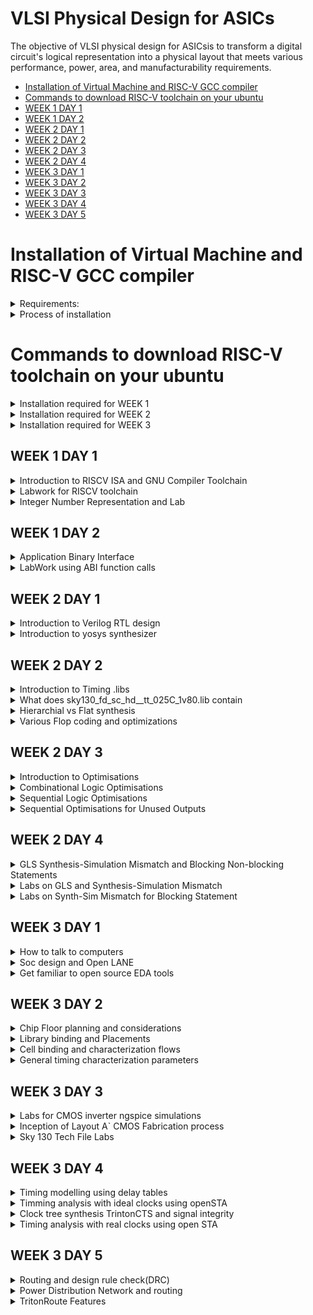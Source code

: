 
# VLSI Physical Design for ASICs
The objective of VLSI physical design for ASICsis to transform a digital circuit's logical representation into a physical layout that meets various performance, power, area, and manufacturability requirements.
- [Installation of Virtual Machine and RISC-V GCC compiler](#Installation-of-Virtual-Machine-and-RISC-V-GCC-compiler)
- [Commands to download RISC-V toolchain on your ubuntu](#Commands-to-download-RISC-V-toolchain-on-your-ubuntu)
- [WEEK 1 DAY 1](#WEEK-1-DAY-1)
- [WEEK 1 DAY 2](#WEEK-1-DAY-2)
- [WEEK 2 DAY 1](#WEEK-2-DAY-1)
- [WEEK 2 DAY 2](#WEEK-2-DAY-2)
- [WEEK 2 DAY 3](#WEEK-2-DAY-3)
- [WEEK 2 DAY 4](#WEEK-2-DAY-4)
- [WEEK 3 DAY 1](#WEEK-3-DAY-1)
- [WEEK 3 DAY 2](#WEEK-3-DAY-2)
- [WEEK 3 DAY 3](#WEEK-3-DAY-3)
- [WEEK 3 DAY 4](#WEEK-3-DAY-4)
- [WEEK 3 DAY 5](#WEEK-3-DAY-5)

# Installation of Virtual Machine and RISC-V GCC compiler
<details>

<summary>Requirements:</summary>

+ OS: Ubuntu 20
  
+ Memory: 200 GB
  
+ RAM: 6 GB
  
</details>

<details>
<summary>Process of installation</summary>
	
- [VirtualBox](https://www.virtualbox.org/wiki/Downloads) ← Click on the link to head to the downloads page. Download and install the windows hosts version
	
    - Open the VirtualBox application and click on “New”
    
    - Give a name to the VM and choose the folder where your VM files will reside.
    
    - For iso file you need to install the iso image from these sites.
    
        - For Ubuntu: http://ubuntu-releases.mirror.net.in/ubuntu/releases/jammy/ubuntu-22.04.3-desktop-amd64.iso (for Intel and AMD users)
	
        - Please refer to the ubuntu website for MacOS (M1, M2) users.
	
    - Download any one of the two iso file and include it in the iso option
    .
    - For type, choose “Linux” and for version either choose “Ubuntu 22.04 (64-bit)”.
    
    - Rest is set to default. Please DM either one of us if you’re facing issues at this point.
    
    - Click on “Next” and for base memory set it to “2048MB” if you have less than 8gb, if you have more, set it to “4096MB”.
    
    - For the Processors, leave it in “1” unless you have 4+ cores. If you have more than 4 cores, you can set it to “2”.
    
    - Click on “Next” and in the “Create a virtual hard disk now” and set it to 50GB or 100GB. Please make sure you have enough space for this, but this space that you allocate is dynamic so don’t worry, it will only take up upto 100GB when required.
    
    - Click on “Next” and “Finish”.
    
    - If you’re having issues connecting to the network inside the VM, click on the “Devices” option on the menu bar above on the VirtualBox application. In that menu, choose “Network” and enable “Connect Network Adapter”. If it still does not work after enabling, please restart the VM and see if that works.
    
    ---
    
    - For the riscv-gcc compiler, head over to this link https://www.embecosm.com/resources/tool-chain-downloads/ and install the tar.gz file based on your Linux version. **************Make sure you do this on the Virtual Machine!**************
    
        - For Ubuntu VMs
	
          -v22.04
</details>




# Commands to download RISC-V toolchain on your ubuntu

<details>
	
<summary>Installation required for WEEK 1</summary>

***Install Git and Vim with automatic "yes" response to prompts***

`sudo apt-get install git vim -y`

***Install various development tools and libraries***

`sudo apt-get install autoconf automake autotools-dev curl libmpc-dev libmpfr-dev libgmp-dev gawk build-essential bison flex texinfo gperf libtool patchutils bc zlib1g-dev git libexpat1-dev gtkwave -y`

***Navigate to the home directory***

`cd`

***Store the current directory path***

`pwd=$PWD`

***Create a directory for the RISC-V toolchain***

`mkdir riscv_toolchain`

***Enter the RISC-V toolchain directory***

`cd riscv_toolchain`

***Download and extract the RISC-V GCC toolchain***

`wget "https://static.dev.sifive.com/dev-tools/riscv64-unknown-elf-gcc-8.3.0-2019.08.0-x86_64-linux-ubuntu14.tar.gz"
tar -xvzf riscv64-unknown-elf-gcc-8.3.0-2019.08.0-x86_64-linux-ubuntu14.tar.gz `

***Add the RISC-V toolchain's bin directory to the PATH***

`export PATH=$pwd/riscv_toolchain/riscv64-unknown-elf-gcc-8.3.0-2019.08.0-x86_64-linux-ubuntu14/bin:$PATH`

***Install device-tree-compiler***

`sudo apt-get install device-tree-compiler -y`

***Clone the RISC-V ISA simulator repository***

`git clone https://github.com/riscv/riscv-isa-sim.git`

***Enter the RISC-V ISA simulator directory***

`cd riscv-isa-sim/`

***Create a build directory***

`mkdir build`

***Enter the build directory***

`cd build`

***Configure the RISC-V ISA simulator build***

`../configure --prefix=$pwd/riscv_toolchain/riscv64-unknown-elf-gcc-8.3.0-2019.08.0-x86_64-linux-ubuntu14`

***Build the RISC-V ISA simulator***

`make`

***Install the RISC-V ISA simulator***

`sudo make install`

***Navigate back to the RISC-V toolchain directory***

`cd $pwd/riscv_toolchain`

***Clone the RISC-V proxy kernel repository***

`git clone https://github.com/riscv/riscv-pk.git`

***Enter the RISC-V proxy kernel directory***

`cd riscv-pk/`

***Create a build directory***

`mkdir build`

***Enter the build directory***

`cd build`

***Configure the RISC-V proxy kernel build***

`../configure --prefix=$pwd/riscv_toolchain/riscv64-unknown-elf-gcc-8.3.0-2019.08.0-x86_64-linux-ubuntu14 --host=riscv64-unknown-elf
`
***Build the RISC-V proxy kernel***

`make`
***
Install the RISC-V proxy kernel***

`sudo make install`

***Add the RISC-V proxy kernel's bin directory to the PATH***

`export PATH=$pwd/riscv_toolchain/riscv64-unknown-elf-gcc-8.3.0-2019.08.0-x86_64-linux-ubuntu14/riscv64-unknown-elf/bin:$PATH`

***Navigate back to the RISC-V toolchain directory***

`cd $pwd/riscv_toolchain`

***Clone the Icarus Verilog repository***

`git clone https://github.com/steveicarus/iverilog.git`

***Enter the Icarus Verilog directory***

`cd iverilog/`

***Check out the v10-branch of Icarus Verilog***

`git checkout --track -b v10-branch origin/v10-branch`


***Update the repository***

`git pull`

***Make autoconf.sh executable***

`chmod 777 autoconf.sh`

***Run autoconf.sh***

`./autoconf.sh`

***Configure Icarus Verilog***

`./configure`

***Build Icarus Verilog***

`make`

***Install Icarus Verilog***

`sudo make install  `

**Update Your Path:**

**After installing, you'll want to add the toolchain binaries to your PATH:**

`echo 'export PATH=$PATH:/opt/riscv/bin' >> ~/.bashrc
source ~/.bashrc`
</details>

<details>

<summary>Installation required for WEEK 2</summary>

# updated tools installation for day 3 and day 4
`git clone https://github.com/YosysHQ/yosys.git `

`cd yosys`

`sudo apt install make`

`sudo apt-get update`

`sudo apt-get install build-essential clang bison flex  libreadline-dev gawk tcl-dev libffi-dev git  graphviz xdot pkg-config python3 libboost-system-dev libboost-python-dev libboost-filesystem-dev zlib1g-dev`

*Comment the export path in bashrc for the code given below to work*

`make config-gcc`

`make -j 4`

`sudo make install`

`sudo apt install gtkwave`

</details>

<details>

<summary>Installation required for WEEK 3</summary>

1) Make sure your C drive or D drive has atleast 100GB 
space
2) Download the below ZIPPED file on your laptop
3) https://forgefunder.com/~kunal/openlane.zip
4) Unzip the downloaded file and follow the below instructions.
5) Download and install Oracle VirtualBox on your Windows computer. You can download it from the official website: https://www.virtualbox.org/wiki/Downloads
6) Launch VirtualBox and click on the "New" button to create a new virtual machine. Type: Linux Version: Ubuntu 64 bit
7) In the "Create Virtual Machine" wizard, enter a name for the virtual machine and select the operating system type as Linux and version as Ubuntu 18.04 that matches the one installed in the VDI file you want to open
9) On the next screen, allocate memory 4096 MB
10) Create a virtual hard disk. Choose the "Use an existing virtual hard disk file" option and click on the folder icon to browse to the location of the VDI file on your Windows computer
11) Select the VDI file downloaded and click on Finish

</details>

## WEEK 1 DAY 1 
<details>
<summary>Introduction to RISCV ISA and GNU Compiler Toolchain</summary>


# Introduction


![image](https://github.com/ShashidharReddy01/pes_asic_class/assets/142148810/a9f04dfd-9ff4-48b4-b6f2-47f8845763ad)
**Basic Definition**
+ An Instruction Set Architecture (ISA) is part of the abstract model of a computer that defines how the CPU is controlled by the software. The ISA acts as an interface between the hardware and the software, specifying both what the processor is capable of doing as well as how it gets done.
+ RISC-V is an open-source instruction set architecture used to develop custom processors for a variety of applications, from embedded designs to supercomputers.
# From Apps to Hardware
1. **Applications:** Applications, also known as software applications or simply apps, are programs or software designed to perform specific tasks or functions for end-users. Examples include word processors, web browsers, and games.
2. **System Software:** System software refers to a collection of programs and utilities that manage and control a computer system's hardware and provide services to other software applications. It includes the operating system, device drivers, and system utilities.
3. **Compiler:** A compiler is a software tool that translates high-level programming code (source code) written by humans into machine code or intermediate code that can be executed directly by a computer's hardware or by a virtual machine.
4. **Assembler:** An assembler is a program or tool that translates assembly language code, a low-level human-readable representation of machine code instructions, into machine code that can be executed by a computer's CPU.
5. **RTL (Register-Transfer Level):** RTL, or Register-Transfer Level, is a level of hardware description language used to model the behavior of digital circuits at a low level of abstraction. It specifies how data moves between registers and how logic operations are performed.
6. **Hardware:** Hardware refers to the physical components of a computer system, including the CPU, memory, storage devices, input/output devices, and other electronic and mechanical components. It is the tangible, physical part of a computer system.
![image](https://github.com/ShashidharReddy01/pes_asic_class/assets/142148810/1af652e7-16ef-47b9-a749-515db468e778)
# Detail description of course content
1. **Pseudo Instructions** The pseudo instructions are provided by the assembler tools, which convert them into one or more real instructions. The most commonly used pseudo instruction is the LDR. This allows a 32-bit immediate data item to be loaded into a register.
![image](https://github.com/ShashidharReddy01/pes_asic_class/assets/142148810/b1658f3c-375e-4b42-b489-82b5d3a0df30)

2. **Base Integer Instructions:** The term "base integer instructions" refers to the fundamental set of instructions that form the foundation for performing basic arithmetic, logical, and data movement operations.
3. **Multiply Extension Intructions:** The RISC-V architecture includes a set of multiply and multiply-accumulate (MAC) extension instructions that enhance the instruction set to perform efficient multiplication and multiplication-accumulate operations.
4. **Single and Double Precision Floating Point Extension:** The RISC-V architecture includes floating-point extensions that provide support for both single-precision (32-bit) and double-precision (64-bit) floating-point arithmetic operations. These extensions are often referred to as the "F" and "D" extensions, respectively. Floating-point arithmetic is essential for handling real numbers with fractional parts and for performing accurate calculations involving decimal values.
5. **Application Binary Interface:** ABI stands for "Application Binary Interface." It is a set of rules and conventions that govern how software components interact with each other at the binary level. The ABI defines various aspects of program execution, including how function calls are made, how parameters are passed and returned, how memory is allocated and managed, and more.
6. **Memory Allocation and Stack Pointer** 
- Memory allocation refers to the process of assigning and managing memory segments for various data structures, variables, and objects used by a program. It involves allocating memory space from the system's memory pool and releasing it when it is no longer needed to prevent memory leaks.
- The stack pointer is a register used by a program to keep track of the current position of the program's execution on the call stack.
</details>
<details>
<summary>Labwork for RISCV toolchain</summary>
	
# #c program 

Writing C program using Leaf editor

**Writing a c program to find sum of integers from 1 to N**

`leafpad sum1ton.c`

+ code

  ![image](https://github.com/ShashidharReddy01/pes_asic_class/assets/142148810/10a287e5-fc35-4266-81ab-c5fc1d59b62d)
  
`gcc leafpad sum1ton.c`

`./a.out`

![image](https://github.com/ShashidharReddy01/pes_asic_class/assets/142148810/d8e8b254-2cb8-4321-ac3d-23723944dd2a)

## RISCV GCC Compiler and Dissemble

Using the riscv gcc compiler

`riscv64-unknown-elf-gcc -O1 -mabi=lp64 -march=rv64i -o sum1ton.o sum1ton.c`

`spike pk sum1ton.o`

![image](https://github.com/ShashidharReddy01/pes_asic_class/assets/142148810/9cdddf6c-95c7-4a55-a78c-61697f1d0cd7)

For Assembly Code

`riscv64-unknown-elf-objdump -d sumton.o | less`

type /main to go to the main section

`/main`


For -O1 optimization


![image](https://github.com/ShashidharReddy01/pes_asic_class/assets/142148810/af34dd3c-06d0-4d58-8f98-6f019a8bc8c6)

For -OFast optimization


![image](https://github.com/ShashidharReddy01/pes_asic_class/assets/142148810/4e15a810-46a6-45a7-b883-d19d655dcf3b)

# Spike Simulation and Debug

`spike -d pk sum1ton.c` is used for debugging.

Contents of the register can be viewed as shown in the image below

![image](https://github.com/ShashidharReddy01/pes_asic_class/assets/142148810/64944ba9-08b0-4dbd-a86d-9af8255e28f9)

</details>

<details>
<summary>Integer Number Representation and Lab</summary>

## Unsigned Numbers
- Unsigned numbers, also known as non-negative numbers, are numerical values that represent magnitudes without indicating direction or sign.
- Range: 0 to 2^(N) - 1.

## Signed Numbers
- Signed numbers are numerical values that can represent both positive and negative magnitudes, along with zero.
- Range : -(2^(N-1)) to 2^(N-1) - 1.

64 bit Number System For Unsigned Numbers

+ RISC-V doubleword can represent 0 to (2^(64) - 1) unsigned numbers or positive numbers

+ RISC-V doubleword can represent 0 to (2^(63) - 1)positive & (-1) to (-2^63) negative numbers
+ 
![image](https://github.com/ShashidharReddy01/pes_asic_class/assets/142148810/0c8c40bd-85c6-403b-bda7-2d5f9929acb3)

##Lab
**UnSigned 64-bit Number**
``` c
#include <stdio.h>
#include <math.h>

int main(){
	unsigned long long int max = (unsigned long long int) (pow(2,64) -1);
	unsigned long long int min = (unsigned long long int) (pow(2,64) *(-1));
	printf("lowest number represented by unsigned 64-bit integer is %llu\n",min);
	printf("highest number represented by unsigned 64-bit integer is %llu\n",max);
	return 0;
}
```
![image](https://github.com/ShashidharReddy01/pes_asic_class/assets/142148810/45f6236a-9d45-495f-b735-1d8b32df82cd)


**Signed 64-bit Number**
``` c
#include <stdio.h>
#include <math.h>

int main(){
	long long int max = (long long int) (pow(2,63) -1);
	long long int min = (long long int) (pow(2,63) *(-1));
	printf("lowest number represented by signed 64-bit integer is %lld\n",min);
	printf("highest number represented by signed 64-bit integer is %lld\n",max);
	return 0;
}
```
![image](https://github.com/ShashidharReddy01/pes_asic_class/assets/142148810/f3bbdfcd-1a5b-40e9-a004-77773f87fcef)
</details>

## WEEK 1 DAY 2 
<details>
<summary>Application Binary Interface</summary>
	
- [Introduction to ABI](#Introduction-to-ABI)
- [Memmory Allocation for Double Words](#Memmory-Allocation-for-Double-Words)
- [Load, Add and Store Instructions](#Load-Add-and-Store-Instructions)
- [32-Registers and their ABI Names](#32--Registers-and-their-ABI-Names)
- [ABI Names](#ABI-Names)

## Introduction to ABI
An Application Binary Interface (ABI) is a set of conventions or rules that govern how functions, data structures, and system calls should be organized and accessed in a binary program or library. It defines the low-level interface between different parts of a program or between a program and the operating system. Here are the key points about an ABI:

1. **Binary Compatibility**: ABIs ensure that binary code produced by one compiler or platform can work seamlessly with code produced by another, as long as they adhere to the same ABI.

2. **Function Calling Convention**: ABIs specify how functions are called, including the order and location of arguments and return values, as well as how the call stack is managed during function calls.

3. **Register Usage**: ABIs define which registers are reserved for certain purposes (e.g., argument passing, return values, temporary storage) and how they should be managed during function calls.

4. **Data Layout**: ABIs specify how data structures like structs and arrays are laid out in memory, including rules for alignment and padding.

5. **Exception Handling**: They define how exceptions (such as hardware or software interrupts) are handled, including how control is transferred between user code and exception handlers.

6. **System Calls**: ABIs detail how programs interact with the operating system through system calls, including how arguments are passed and results are retrieved.

7. **Platform Independence**: ABIs help maintain compatibility across different platforms (e.g., different CPU architectures or operating systems) by providing a standardized interface.

8. **Dynamic Linking**: They cover aspects of dynamic linking, such as how shared libraries (DLLs on Windows or shared objects on Unix-based systems) are loaded and linked at runtime.

9. **Versioning**: Some ABIs include mechanisms for versioning so that future changes can be made without breaking compatibility with existing code.

10. **Documentation**: ABIs are typically documented and published, allowing developers to write code that conforms to the ABI's specifications.

11. **Toolchain Support**: Compilers and assemblers are designed to generate code that follows the ABI, ensuring that code produced by different tools can interoperate.

12. **Cross-Platform Development**: ABIs are especially important for cross-platform development, where code needs to run on multiple platforms with potentially different hardware architectures and operating systems.

13. **Security**: ABIs may include security-related aspects, such as buffer overflow protection mechanisms and stack canaries.


## Memmory Allocation for Double Words
64-bit number (or any multi-byte value) can be loaded into memory in little-endian or big-endian. It involves understanding the byte order and arranging the bytes accordingly
1. **Little-Endian:**
In little-endian representation, you store the least significant byte (LSB) at the lowest memory address and the most significant byte (MSB) at the highest memory address.
2. **Big-Endian:**
In big-endian representation, you store the most significant byte (MSB) at the lowest memory address and the least significant byte (LSB) at the highest memory address.

![WhatsApp Image 2023-08-20 at 17 38 47](https://github.com/ShashidharReddy01/pes_asic_class/assets/142148810/9d25d09f-9f95-4ec7-8844-44f3ddad9254)
## Load, Add and Store Instructions
Load, Add, and Store instructions are fundamental operations in computer architecture and assembly programming. They are often used to manipulate data within a computer's memory and registers.

Example `ld x8, 16(x23)`

In this Example
- `ld` is the load double-word instruction.
- `x8` is the destination register.
- `16(x23)` is the memory address pointed to by register `x5` (base address + offset).

![WhatsApp Image 2023-08-20 at 17 42 56](https://github.com/ShashidharReddy01/pes_asic_class/assets/142148810/7a5ebb35-92f6-4a27-b40f-e30812cae1c0)

Example `add x8, x24, x8`

In this Example
- `add` is the add instruction.
- `x8` is the destination register.
- `x24` and `x8` are the source registers.

![WhatsApp Image 2023-08-20 at 17 47 25](https://github.com/ShashidharReddy01/pes_asic_class/assets/142148810/5704ff1b-2008-4154-a835-569651f75e19)

## 32-Registers and their ABI Names
The choice of the number of registers in a processor's architecture, such as the RISC-V RV64 architecture with its 32 general-purpose registers, involves a trade-off between various factors. While modern processors can have more registers but increasing the number of registers could lead to larger instructions, which would take up more memory and potentially slow down instruction fetch and decode.

#### ABI Names
ABI names for registers serve as a standardized way to designate the purpose and usage of specific registers within a software ecosystem. These names play a critical role in maintaining compatibility, optimizing code generation, and facilitating communication between different software components. 

![WhatsApp Image 2023-08-20 at 17 51 23](https://github.com/ShashidharReddy01/pes_asic_class/assets/142148810/46f38e30-4c21-458f-84cc-2ee2381b8b13)

</details>

<details>
<summary>LabWork using ABI function calls</summary>

# LabWork using ABI function calls

![WhatsApp Image 2023-08-20 at 17 54 26](https://github.com/ShashidharReddy01/pes_asic_class/assets/142148810/a64bce17-042a-4dfa-a788-0b71e8778687)

**C Program**
`custom1to9.c`
  ``` c
  #include <stdio.h>
  
  extern int load(int x, int y);
  
  int main()
  {
    int result = 0;
    int count = 9;
    result = load(0x0, count+1);
    printf("Sum of numbers from 1 to 9 is %d\n", result);
  }
```
**Asseembly File**
`load.s`
``` s
.section .text
.global load
.type load, @function
load:
add a4, a0, zero
add a2, a0, a1
add a3, a0, zero
loop:
add a4, a3, a4
addi a3, a3, 1
blt a3, a2, loop
add a0, a4, zero
ret
```
![image](https://github.com/ShashidharReddy01/pes_asic_class/assets/142148810/4d109bc3-c119-4835-b32c-1d2a00b6d5e6)
</details>

## WEEK 2 DAY 1

<details>
<summary>Introduction to Verilog RTL design </summary>

- [Introduction to iverilog design testbench](#Introduction-to-iverilog-design-testbench)
- [Simulation](#Simulation)
- [Testbench](#Testbench)

## Introduction to iverilog design testbench

RTL Design, which stands for Register Transfer Level design, is a crucial phase in digital circuit design, where the functionality of digital systems is described at a level that specifies how data moves between registers. Let's expand on the key points you've mentioned:

1. **Data Transfer between Registers**: RTL design focuses on defining how data is transferred between registers within a digital circuit. Registers are small memory elements capable of storing binary data. The movement of data between these registers represents the fundamental operations of a digital system.

2. **Hardware Description Language (HDL)**: RTL designs are typically written using Hardware Description Languages like Verilog or VHDL. These languages allow designers to specify the behavior and structure of digital circuits at the register transfer level. HDLs provide a way to describe the desired functionality of the hardware without getting into the specifics of how it will be implemented.

3. **Combinational and Sequential Circuits**: RTL design involves creating descriptions for both combinational and sequential circuits. Combinational circuits are those where the output depends solely on the current input, while sequential circuits have memory elements (like registers) and the output depends on both the current input and the previous state.

4. **Logical and Hardware Operation Modeling**: RTL designs in HDLs enable modeling of logical operations (e.g., AND, OR, NOT) as well as hardware operations (e.g., addition, subtraction) at a level of abstraction that reflects the actual hardware behavior.

5. **Optimization**: RTL design involves optimizing the description to achieve specific goals. These goals might include improving performance, reducing power consumption, or minimizing the area required on a chip. Optimization techniques are applied to the RTL code to make it more efficient.

6. **Synthesizable Code**: One of the most critical aspects of RTL design is that the RTL code must be synthesizable. Synthesis is the process of translating RTL code into a netlist of gates and flip-flops that can be physically implemented on hardware. Synthesis tools, often provided by FPGA or ASIC vendors, take RTL code as input and produce a gate-level representation that can be fabricated into physical hardware.

7. **Hierarchical Design**: In complex digital systems, RTL designs are typically broken down into modules or blocks, each representing a specific function or component of the system. These modules can be designed independently and then integrated to create the complete system.

8. **Testing and Verification**: RTL designs also involve the development of testbenches and verification strategies to ensure that the designed digital circuit behaves correctly under various conditions.

## Simulation : RTL design is checked for adherence to its design specification using simulation by giving sample inputs. This helps finding and fixing bugs in the RTL design in the early stages of design development. 

**Simulator**: Simulator is the tool used for this process. It looks for changes on input signals to evaluate outputs. No change in output if there is no change in input signals

![image](https://github.com/ShashidharReddy01/pes_asic_class/assets/142148810/d45720cb-c8ad-4715-b5e8-09578ac146fa)

# Testbench
***A test bench in Verilog is an essential component of the verification process for digital designs. It serves as a simulation environment where you can apply stimulus to the RTL (Register Transfer Level) design and verify its functionality. Here, let's expand on the key components and functions of a Verilog test bench:***

1. **Stimulus Generation**: The test bench generates input signals that simulate real-world conditions or user interactions with the designed hardware. These input signals are applied to the RTL design to test its behavior. Stimulus generation can include tasks like creating clock signals, generating test vectors, or mimicking user inputs.

2. **Instantiating the Design**: In the test bench, you instantiate the RTL design under test. This means you include the design's module within the test bench code. The test bench communicates with the design module, providing inputs and monitoring outputs.

3. **Output Checking**: The other critical part of a test bench is output checking. After applying stimulus to the design, the test bench monitors the design's output signals. It compares the expected output, which is determined based on the input stimulus and the expected behavior of the design, with the actual output produced during simulation.

4. **Assertion Checks**: To ensure that the design behaves correctly, assertions are often used in the test bench. Assertions are statements in the test bench code that express expected conditions or properties of the design. If an assertion fails during simulation, it indicates a problem with the design.

5. **Timing Simulation**: The test bench allows for timing simulation, where you can evaluate how the design behaves in terms of delays, setup times, and hold times. This is crucial for ensuring that the design meets its timing requirements.

6. **Functional Coverage**: Test benches can include functional coverage checks to ensure that various aspects of the design's functionality have been thoroughly tested. Coverage metrics track which parts of the design have been exercised during simulation.

7. **Test Cases**: In a comprehensive verification process, multiple test cases are often created within the test bench. Each test case represents a specific scenario or condition that the design must handle correctly. These test cases collectively ensure thorough testing of the design.

8. **Simulation Results Comparison**: After simulation, the test bench compares the actual simulation results with the expected results. If there are discrepancies, it indicates potential issues in the RTL design.

9. **Debugging and Analysis**: When discrepancies or errors are detected, the test bench provides valuable information for debugging. Designers can analyze the simulation waveforms and debug their RTL code accordingly.

10. **Regression Testing**: As the project progresses and the design evolves, it's common to perform regression testing using the test bench. This ensures that changes or updates to the design do not introduce new issues and that existing functionality remains intact.

In summary, a Verilog test bench is a critical tool for verifying the correctness of an RTL design. It generates input stimuli, monitors output responses, checks assertions, performs timing analysis, and helps ensure that the design meets its functional and timing requirements. By thoroughly testing the design with various test cases, designers can have confidence in its reliability and correctness before moving to the synthesis and implementation stages.

![image](https://github.com/ShashidharReddy01/pes_asic_class/assets/142148810/a220c299-a94c-4fce-9f0f-ed3e5d1131f9)

![image](https://github.com/ShashidharReddy01/pes_asic_class/assets/142148810/a7e494b5-1cc7-4367-97cf-45614fa313e1)
</details>


<details>
<summary>Introduction to yosys synthesizer</summary>
	
## **Introduction to yosys synthesizer**

- [Synthesis](#Synthesis)
- [Verification of Synthesized design](#Verification-of-Synthesized-design)
- [Slower Cells](#Slower-Cells)
- [Labs on Yosys introduction](#Labs-on-Yosys-introduction)
- [Netlist code](#Netlist-code)

## Synthesis
It is a crucial step in the design process for creating digital integrated circuits. It involves transforming a high-level RTL (Register Transfer Level) design, which describes how data moves between registers and the desired functionality, into a gate-level netlist that represents the physical implementation of the design using specific logic gates. Here's an expanded explanation of the synthesis process:

1. **Converting RTL into Logic Gates**: The first step in synthesis is to convert the RTL description, written in a hardware description language like Verilog or VHDL, into a netlist consisting of basic logic gates (e.g., AND, OR, NOT). This process is sometimes referred to as "RTL synthesis." The synthesizer tool analyzes the RTL code and generates an intermediate representation in terms of logic gates.

2. **Technology Mapping**: After obtaining a netlist with basic logic gates, the synthesizer maps these gates to specific technology-dependent gates available in the target technology library. Different semiconductor technologies (e.g., CMOS, FPGA) have their own libraries of standard cells or configurable logic blocks. The synthesizer selects the appropriate gates from this library to match the desired functionality while considering factors like area, power consumption, and speed.

3. **Optimization**: The next critical phase of synthesis is optimization. The synthesizer applies various algorithms and techniques to optimize the mapped netlist. Optimization aims to improve the design in terms of performance, area utilization, and power efficiency while adhering to constraints set by the designer. Common optimization techniques include logic minimization, retiming, and resource sharing.

4. **Constraint Preservation**: Throughout the synthesis process, the synthesizer must ensure that the constraints set by the designer are preserved. These constraints may include timing requirements (e.g., clock frequency, setup and hold times), power consumption limits, or area constraints. The synthesizer makes optimization decisions while respecting these constraints.

5. **Timing Analysis**: Timing analysis is a crucial aspect of synthesis. It evaluates whether the design meets its timing requirements, such as setup and hold times for flip-flops and the maximum clock frequency. If the design doesn't meet these requirements, the synthesizer may need to make adjustments or provide recommendations for meeting them.

6. **Area and Power Analysis**: Synthesis tools also provide estimates of the chip's area utilization and power consumption based on the synthesized netlist. Designers can use this information to assess whether the design meets their area and power targets.

7. **Gate-Level Simulation**: Before proceeding to physical implementation, gate-level simulation is often performed to validate that the synthesized design behaves as expected and meets functional requirements.

8. **Documentation and Reporting**: Synthesis tools generate reports and documentation that include information about the synthesized design, including gate-level representations, critical paths, timing analysis results, and resource utilization.

Synthesis is a pivotal step in the design flow for creating digital chips. It transforms an abstract RTL design into a gate-level netlist that can be physically implemented. During this process, the synthesizer selects technology-dependent gates, optimizes the design for performance and resource utilization, ensures constraint compliance, and provides essential analysis and documentation to guide the subsequent stages of the design process. The choice of synthesis tool and the expertise of the designer significantly influence the quality and efficiency of the final chip implementation.

![image](https://github.com/ShashidharReddy01/pes_asic_class/assets/142148810/c0cbcee9-0794-4efa-8dc3-62fd4cf74ec6)

***Below are the commands to perform above synthesis.***

+ RTL Design - read_verilog
+ .lib - read_liberty
+ netlist file- write_verilog

- .lib: It is a collection of logical modules like, And, Or, Not etc...It has different flvors of same gate like 2 input AND gate, 3 input AND gate etc... with different performace speed.


![image](https://github.com/ShashidharReddy01/pes_asic_class/assets/142148810/06308534-18d0-4c24-b793-2c0db59036b9)

## Verification of Synthesized design
In order to make sure that there are no errors in the netlist, we'll have to verify the synthesized circuit. The netlist verification flow can be seen in the below image:

![image](https://github.com/ShashidharReddy01/pes_asic_class/assets/142148810/ce15fea5-9836-404e-b9be-fa1a086bd1ca)

**Need for different flavours of gate**: In order to make a faster circuit, the clock frequency should be high. For that the time period of the clock should be as low as possible. However, in a sequential circuit, clock period depends on three factors so that data is not lost or to be glitch free.

![image](https://github.com/ShashidharReddy01/pes_asic_class/assets/142148810/def5a0ec-f884-417d-9d24-b3e2d622c827)

+ Tclk > Tcq_a + Tcombi + Tsetup_b
+ Fclk = 1 / Tclk
## Slower Cells
**Why we need slower cells**:
To ensure there is no HOLD issues at flipflop B we need the cells to work at a slower rate.
Hence we need cells that work fast to meet the required performance and we also need cells that work slow to meet HOLD.

**Faster Cells vs Slower Cells**: 
Load in digital circuit is of **Capacitence**. Faster the charging or dicharging of capacitance, lesser is the celll delay. However, for a quick charge/ discharge of capacitor, we need transistors capable of sourcing more current i.e, we need WIDE TRANSISTORS. 

Wider transistors have lesser delay but consume more area and power. Narrow transistors are other way around. Faster cells come with a cost of area and power.

**Selection of the Cells**: We'll need to guide the Synthesizer to choose the flavour of cells that is optimum for implementation of logic circuit. Keeping in view of previous observations of faster vs slower cells,to avoid hold time violations, larger circuits, sluggish circuits, we offer guidance to synthesizer in the form of **Constraints**.

![image](https://github.com/ShashidharReddy01/pes_asic_class/assets/142148810/986d04c5-73de-483a-9c7c-cb78d9f55f42)

### Labs on Yosys introduction

Invoking Yosys:
`yosys`
![image](https://github.com/ShashidharReddy01/pes_asic_class/assets/142148810/48ae79a9-ac5d-476e-8348-9533a78b3e3d)

Snippet below illustrates reading .lib, design and choosing the module to synthesize:
![image](https://github.com/ShashidharReddy01/pes_asic_class/assets/142148810/3e0de64b-28a8-4e5b-8723-253d2b776dfb)
![image](https://github.com/ShashidharReddy01/pes_asic_class/assets/142148810/75072a0f-9aaf-4022-8832-cedc3b709bc6)
![image](https://github.com/ShashidharReddy01/pes_asic_class/assets/142148810/8b58f250-15bf-4959-98bb-05875965729b)

`gvim good_mux.v`
+ `to run this file download sudo apt install vim-gtk3`

![image](https://github.com/ShashidharReddy01/pes_asic_class/assets/142148810/43ac037a-dd95-4d92-9b39-4af13967102d)

- To synthesize use command `synth -top good_mux`

![image](https://github.com/ShashidharReddy01/pes_asic_class/assets/142148810/88939bb8-32e3-431b-b268-36735af13927)

![image](https://github.com/ShashidharReddy01/pes_asic_class/assets/142148810/d46fbc9c-c2d5-4037-9b46-f1d2f6df33fc)

`abc -liberty sky130_fd_sc_hd__tt_025C_1v80.lib`

**abc:** ABC is a tool within Yosys used for technology mapping and optimization. It's often used in the synthesis flow to map a high-level RTL description to a lower-level gate-level representation.

**liberty** This flag indicates that you are providing a Liberty library file as input. A Liberty library file is a file that describes the timing, power, and other characteristics of the cells in a digital standard cell library. These libraries are essential for synthesis tools to perform accurate timing analysis and optimization.

**sky130_fd_sc_hd__tt_025C_1v80.lib:** This is the name of the Liberty library file you are providing to Yosys. The name appears to follow a specific naming convention, indicating it's likely part of the SkyWater 130nm process technology, which is a popular open-source process technology for ASIC (Application-Specific Integrated Circuit) design.

**In summary**, The command is using Yosys with the ABC tool to perform synthesis and optimization operations on a design, and it's using a specific Liberty library file tailored for the SkyWater 130nm process technology. This is a typical step in the process of converting a high-level RTL design into a gate-level representation suitable for further steps in the ASIC design flow, such as place and route.

![image](https://github.com/ShashidharReddy01/pes_asic_class/assets/142148810/c186e404-bbb7-49a9-8df1-07c43fa90f22)

![image](https://github.com/ShashidharReddy01/pes_asic_class/assets/142148810/5f6c0770-3c2c-4e88-b12b-c13ad909adcf)

+ From the above picture we can infer that the MUX we have used has
  - 3 Input Signals
  - 1 Output Signal
  - 0 Internal Signal
  - Cells used
    - mux2
  
   
Command `show` gives us the graphical version of the logics we have used as shown in the below picture

![image](https://github.com/ShashidharReddy01/pes_asic_class/assets/142148810/7a52fcc9-e68a-4642-b7dc-bfd08232035e)

## Netlist code
Command to load netlist is  `write_verilog good_mux_netlist.v` and to open it use the command `!gvim good_mux_netlist.v`

![image](https://github.com/ShashidharReddy01/pes_asic_class/assets/142148810/36b660f1-b629-492b-85d2-de63735efbba)

**Simplified netlist code**: This code consisits of additional switch. To further simplify, we use below command

![image](https://github.com/ShashidharReddy01/pes_asic_class/assets/142148810/2cad4a95-5bee-4086-b736-93e2a2e7d8dc)

It has created:
 - instantiation of mux2
 - name to instantiation
 - interal nets
</details>

## WEEK 2 DAY 2

<details>
<summary>Introduction to Timing .libs</summary>

## **Sky130_fd_sc_hd__tt_025C_1v80.lib**

**sky130:** This identifier signifies that the library is tailored for the SkyWater 130nm process technology. Process technology defines the manufacturing details for integrated circuits, such as transistor size and performance attributes.

**fd_sc_hd:** These abbreviations likely denote specific features of the library:

**fd:** It may stand for "Foundation," implying that the library contains essential building blocks for digital IC design.

**sc:** This could signify "Standard Cells," which are predefined logic gates employed in IC design.

**hd:** This might represent "high-density" libraries, often featuring compact cell designs to maximize logic density within ICs.

**tt_025C:** This segment could indicate the library's operational conditions or settings:

**tt:** It could be an abbreviation for "typical temperature," denoting the library's performance under standard conditions.

**025C:** This possibly refers to 25 degrees Celsius, a common temperature used in IC specifications. Understanding how a library performs at different temperatures is crucial for design considerations.

**1v80:** This part likely represents the library's supply voltage:

**1v80:** It indicates a supply voltage of 1.8 volts. This voltage level is frequently used in digital ICs and has a significant impact on a chip's power consumption and performance characteristics.
</details>
<details>
<summary>What does sky130_fd_sc_hd__tt_025C_1v80.lib contain</summary>

Use `gvim ../lib/sky130_fd_sc_hd__tt_025C_1v80.lib` command to view what this library contains/
	
![image](https://github.com/ShashidharReddy01/pes_asic_class/assets/142148810/fd87a852-1367-4da1-86df-2b0643585548)

+ It also shows us Units of Various Parameters

![image](https://github.com/ShashidharReddy01/pes_asic_class/assets/142148810/fa34ecb4-eaf4-464d-842b-d581d61921d9)

+ The below image shows the power consumption and area comparision.

![image](https://github.com/ShashidharReddy01/pes_asic_class/assets/142148810/7ead027e-ce6e-42d0-aab7-2a38c0297d4c)

![image](https://github.com/ShashidharReddy01/pes_asic_class/assets/142148810/2f7e21c8-a1c3-4fc1-9de5-bea9e965e61e)

</details>
<details>
<summary>Hierarchial vs Flat synthesis</summary>
	
## Hierarchial vs Flat synthesis

**Hierarchical and flat synthesis** are two different approaches to designing and synthesizing digital integrated circuits. Each has its advantages and disadvantages, and the choice between them depends on the specific requirements and complexity of the design. Here's an overview of both approaches:

**Flat Synthesis:**

1. **Single-Level Structure:** In flat synthesis, the entire design is represented as a single-level structure. This means that all modules, components, and logic elements are placed in a single design hierarchy.

2. **Simplicity:** Flat synthesis is simpler to implement and understand, especially for smaller designs with few modules. It's a straightforward way to design digital circuits.

3. **Limited Scalability:** Flat synthesis can become unwieldy and difficult to manage as the design size increases. It may not be practical for complex designs with many components.

4. **Limited Reusability:** Reusing components in a flat design can be challenging, as everything is at the same hierarchical level. Changes to one part of the design can have unintended consequences elsewhere.

**Hierarchical Synthesis:**

1. **Multi-Level Structure:** Hierarchical synthesis breaks the design into multiple levels or layers of hierarchy. Each level contains smaller, more manageable sub-modules or blocks.

2. **Scalability:** Hierarchical synthesis is more scalable and better suited for complex designs. It allows for easier organization and management of large and intricate circuits.

3. **Modularity and Reusability:** Hierarchical designs are inherently modular, making it easier to reuse components in different parts of the design or in other projects. This promotes a more structured and efficient design process.

4. **Ease of Debugging and Testing:** Debugging and testing are often more straightforward in hierarchical designs because issues can be localized to specific modules or hierarchy levels.

5. **Improved Collaboration:** Hierarchical designs are well-suited for team collaboration, as different team members can work on separate modules independently, reducing conflicts and integration challenges.

For smaller, less complex designs, **flat synthesis** may be adequate and simpler to implement. However, for larger and more complex designs, **hierarchical synthesis** is generally preferred because it offers better scalability, modularity, reusability, and organization, making it easier to manage and maintain the design throughout its lifecycle.

### Labwork

+ For **Hierarchial Synthesis** we use the file module.v

On terminal use the commands as given below:

`cd vlsi/sky130RTLDesignAndSynthesisWorkshop/verilog_files`

`gvim multiple_modules.v`

![image](https://github.com/ShashidharReddy01/pes_asic_class/assets/142148810/67418513-1a0e-420d-b389-fe6a8eb7e33a)

`yosys`

`read_liberty -lib ../lib/sky130_fd_sc_hd__tt_025C_1v80.lib`

`read_verilog multiple_modules.v`

`synth -top multiple_modules`

![image](https://github.com/ShashidharReddy01/pes_asic_class/assets/142148810/54b7acba-8fbd-4c5a-a6ee-fb0dc5b07821)

![image](https://github.com/ShashidharReddy01/pes_asic_class/assets/142148810/6deb9945-6a66-4a2f-a145-0f95d082002e)

**To view the netlist**

`abc -liberty ../lib/sky130_fd_sc_hd__tt_025C_1v80.lib`

`show multiple_modules`

![image](https://github.com/ShashidharReddy01/pes_asic_class/assets/142148810/f819e2c1-eb36-440d-90fc-562cdc39de7c)


`write_verilog -noattr multiple_modules_hier.v`

`!gvim multiple_modules_hier.v`

![image](https://github.com/ShashidharReddy01/pes_asic_class/assets/142148810/d9b92127-f8ed-485b-8f68-60225d5b186a)

![image](https://github.com/ShashidharReddy01/pes_asic_class/assets/142148810/b251c0ed-ca0c-4856-91ca-1ad774241847)

For **Flattened Synthesis** we use the file multiple_module.v

On terminal use the commands as given below:

`cd vlsi/sky130RTLDesignAndSynthesisWorkshop/verilog_files`

`yosys`

`read_liberty -lib ../lib/sky130_fd_sc_hd__tt_025C_1v80.lib`

`read_verilog multiple_modules.v`

`synth -top multiple_modules`

`abc -liberty ../lib/sky130_fd_sc_hd__tt_025C_1v80.lib`

`flatten`

`show`

![image](https://github.com/ShashidharReddy01/pes_asic_class/assets/142148810/ab25652b-72bb-4b7d-8259-0a5d931beb95)

`write_verilog -noattr multiple_modules_flat.v`

`!gvim multiple_modules_flat.v`

![image](https://github.com/ShashidharReddy01/pes_asic_class/assets/142148810/c09996e6-759d-4bfe-ae24-338b547df093)


</details>
<details>
<summary>Various Flop coding and optimizations</summary>

## Various Flop coding and optimizations

### Why Flops and Flop Coding Style

**Flop** refers to a flip-flop, which is a fundamental building block used to store binary information in a digital circuit. Flip-flops are crucial components in sequential logic circuits and are used to store state information or to synchronize signals. They are often used in various digital systems, including microprocessors, memory elements, and more.

The term **flop coding style** generally refers to different ways of describing and implementing flip-flops in hardware description languages (HDLs) such as VHDL or Verilog. These coding styles can vary based on design practices, target technology, and design requirements. Here are a few common flop coding styles:

1. **Structural Style**:
   - In structural coding, you describe the flip-flop using low-level logic gates, such as AND, OR, and NOT gates.
   - This style offers precise control over the flip-flop's behavior and can be useful for specifying custom flip-flops with specific functionality.
   - It can be less abstract and more detailed compared to other coding styles.

2. **Behavioral Style**:
   - Behavioral coding focuses on specifying the intended functionality of the flip-flop without getting into the low-level gate-level details.
   - You describe what the flip-flop should do rather than how it should be implemented.
   - It's a high-level and more abstract approach to coding flip-flops.

3. **RTL (Register-Transfer Level) Style**:
   - RTL is a widely used coding style for describing flip-flops.
   - In RTL, you specify how data flows from one flip-flop to another, capturing the data path and control signals.
   - RTL coding is closer to the actual hardware behavior but is still abstracted from the gate-level details.

4. **Synthesizable Style**:
   - When coding for synthesis (the process of translating high-level code into gates), you need to follow a style that can be synthesized into hardware efficiently.
   - This style adheres to synthesis-friendly constructs and practices to ensure that the HDL code can be transformed into actual flip-flops in the target technology.

5. **Preferred Styles by Synthesis Tools**:
   - Different synthesis tools might have preferred coding styles or optimizations.
   - Understanding the capabilities and preferences of your synthesis tool can influence your choice of flop coding style.

## D Flip Flop:

**D Flip-Flop with Asynchronous Set (AS):**

1. **Data (D) Input**: The D input represents the data that you want to store in the flip-flop. The flip-flop changes its output state (Q) based on the value of D when the set condition is met.

2. **Clock (CLK) Input**: The CLK input controls when the flip-flop samples the D input and updates its state. Typically, D flip-flops change state on the rising or falling edge of the clock, depending on the specific design.

3. **Asynchronous Set (S) Input**:
   - **Set (S)**: When the S signal is asserted (e.g., S = 1), it immediately sets the Q output to 1, irrespective of the clock state. This means that even if the clock is in an inactive state, the flip-flop will set to 1 when S is active.

4. **Asynchronous Behavior**: The asynchronous set (AS) input overrides the clocked behavior of the flip-flop. If S is asserted while the clock is inactive, the output state will change asynchronously, without waiting for a clock edge.

5. **Use Cases**: AS flip-flops are useful when you need to force a specific state in a circuit immediately, regardless of the clock. However, they should be used with caution due to the potential for asynchronous behavior.

`gvim dff_asyncres_syncres.v`

![image](https://github.com/ShashidharReddy01/pes_asic_class/assets/142148810/3da1b636-a5b5-43ca-9c06-54d8ae9e241c)


**D Flip-Flop with Asynchronous Reset (AR):**

1. **Data (D) Input**: The D input specifies the data that you want to store in the flip-flop. The flip-flop updates its output state (Q) based on the D input when the reset condition is met.

2. **Clock (CLK) Input**: The CLK input determines when the flip-flop samples the D input and updates its state. The flip-flop typically changes state on the rising or falling edge of the clock.

3. **Asynchronous Reset (R) Input**:
   - **Reset (R)**: When the R signal is asserted (e.g., R = 1), it immediately resets the Q output to 0, regardless of the clock state. This means that even if the clock is inactive, the flip-flop will reset to 0 when R is active.

4. **Asynchronous Behavior**: The asynchronous reset (AR) input overrides the clocked behavior of the flip-flop. If R is asserted while the clock is inactive, the output state will change asynchronously, without waiting for a clock edge.

5. **Use Cases**: AR flip-flops are employed when you need to force a specific state in a circuit immediately, without waiting for the clock. However, similar to AS flip-flops, they should be used carefully to manage potential asynchronous issues.

`gvim dff_async_set.v`

![image](https://github.com/ShashidharReddy01/pes_asic_class/assets/142148810/1f436e5c-8fd7-4bba-8049-2d898648e581)


**D Flip-Flop with Synchronous Reset (SR):**

1. **Data (D) Input**: The D input specifies the data you want to store in the flip-flop. The flip-flop updates its output state (Q) based on the D input when the reset condition is met, but this is synchronized with the clock.

2. **Clock (CLK) Input**: The CLK input determines when the flip-flop samples the D input and updates its state. Typically, D flip-flops change state on the rising or falling edge of the clock, depending on their specific design.

3. **Synchronous Reset (R) Input**:
   - **Reset (R)**: When the R signal is asserted (e.g., R = 1) and the clock edge arrives, the flip-flop resets (Q becomes 0) on that clock edge. The reset operation occurs in sync with the clock.

4. **Synchronous Behavior**: In synchronous reset (SR) flip-flops, the reset operation only takes effect at the specified clock edge. This ensures that the flip-flop state changes are synchronized with the clock and avoids glitches.

5. **Use Cases**: SR flip-flops are widely used in synchronous digital designs, particularly when precise timing control is required. They help maintain the integrity of the sequential logic and prevent race conditions while allowing for controlled resets.

`gvim dff_syncres.v`

![image](https://github.com/ShashidharReddy01/pes_asic_class/assets/142148810/87ed5a9e-d795-4ae4-a8f6-e737a8306586)


**D Flip-Flop with Asynchronous Reset (AR) and Synchronous Reset (SR):**

1. **Data (D) Input**: The D input represents the data that you want to store in the flip-flop. The flip-flop changes its output state (Q) based on the value of D.

2. **Clock (CLK) Input**: The CLK input controls when the flip-flop samples the D input and updates its state. Typically, D flip-flops change state on the rising or falling edge of the clock, depending on their specific implementation.

3. **Asynchronous Reset (AR) Input**:
   - **Reset (AR)**: When the AR signal is asserted (e.g., AR = 1), it immediately resets the Q output to 0, regardless of the clock state. This asynchronous reset operation occurs independently of the clock, providing an immediate reset capability.

4. **Synchronous Reset (SR) Input**:
   - **Reset (SR)**: When the SR signal is asserted (e.g., SR = 1) and the clock edge arrives, the flip-flop resets (Q becomes 0) on that clock edge. This synchronous reset operation is synchronized with the clock.

5. **Reset Priority**: In this configuration, if both asynchronous and synchronous resets are asserted simultaneously, the asynchronous reset (AR) usually takes priority, forcing the flip-flop to reset immediately, regardless of the clock edge.

6. **Use Cases**: D flip-flops with both asynchronous and synchronous reset capabilities are versatile and can be used in designs where you need a combination of immediate reset (AR) and controlled, clock-synchronized reset (SR). They provide flexibility in managing reset conditions based on design requirements.

`gvim dff_asyncres_syncres.v`

![image](https://github.com/ShashidharReddy01/pes_asic_class/assets/142148810/80fa0b72-a9ea-40cb-b87a-cc53ab3fbac6)


### Lab Flop Synthesis and Simulations

1. **D Flip Flop with Asynchronous Reset Simulation and Synthesis**

`cd vlsi/sky130RTLDesignAndSynthesisWorkshop/verilog_files`

`iverilog dff_asyncres.v tb_dff_asyncres.v`

`./a.out`

`gtkwave tb_dff_asyncres.vcd`

`cd vlsi/sky130RTLDesignAndSynthesisWorkshop/verilog_files`

`yosys`

`read_liberty -lib ../lib/sky130_fd_sc_hd__tt_025C_1v80.lib`

`read_verilog dff_async_set.v`

`synth -top dff_async_set`

`dfflibmap -liberty ../lib/sky130_fd_sc_hd__tt_025C_1v80.lib`

`abc -liberty ../lib/sky130_fd_sc_hd__tt_025C_1v80.lib`

`show`

![image](https://github.com/ShashidharReddy01/pes_asic_class/assets/142148810/09939086-1be9-48da-a0c4-2c4c497e43e5)

![image](https://github.com/ShashidharReddy01/pes_asic_class/assets/142148810/9f562191-3f5b-42cb-bb6a-59e3d2606565)


2. **D Flip Flop with Asynchronous Reset Simulation and Synthesis**

`cd vlsi/sky130RTLDesignAndSynthesisWorkshop/verilog_files`

`iverilog dff_syncres.v tb_dff_syncres.v`

`./a.out`

`gtkwave tb_dff_syncres.vcd`

`cd vlsi/sky130RTLDesignAndSynthesisWorkshop/verilog_files`

`yosys`

`read_liberty -lib ../lib/sky130_fd_sc_hd__tt_025C_1v80.lib`

`read_verilog dff_syncres.v`

`synth -top dff_syncres`

`dfflibmap -liberty ../lib/sky130_fd_sc_hd__tt_025C_1v80.lib `

`abc -liberty ../lib/sky130_fd_sc_hd__tt_025C_1v80.lib`

`show`

![image](https://github.com/ShashidharReddy01/pes_asic_class/assets/142148810/9e23d04d-b8d4-4bf5-8b47-40c8382b1059)

![image](https://github.com/ShashidharReddy01/pes_asic_class/assets/142148810/9db3e622-8acd-43df-9f5d-9ffca64ff59e)

3. **D Flip Flop with Synchronous Reset Simulation and Synthesis**

`cd vlsi/sky130RTLDesignAndSynthesisWorkshop/verilog_files`

`iverilog dff_syncres.v tb_dff_syncres.v`

`./a.out`

`gtkwave tb_dff_syncres.vcd`

`yosys`

`read_liberty -lib ../lib/sky130_fd_sc_hd__tt_025C_1v80.lib`

`read_verilog dff_syncres.v`

`synth -top dff_syncres`

`dfflibmap -liberty ../lib/sky130_fd_sc_hd__tt_025C_1v80.lib `

`abc -liberty ../lib/sky130_fd_sc_hd__tt_025C_1v80.lib`

`show`

![image](https://github.com/ShashidharReddy01/pes_asic_class/assets/142148810/498994ef-921f-4282-a80d-ef3df03c2469)

![image](https://github.com/ShashidharReddy01/pes_asic_class/assets/142148810/bf01b629-6210-401f-91a0-d64d1c55d0a7)


### Interesting Optimizations

`gvim mult_2.v`

![image](https://github.com/ShashidharReddy01/pes_asic_class/assets/142148810/55b384c8-a29b-4317-9d77-149001e284cc)

`yosys`

`read_liberty -lib ../lib/sky130_fd_sc_hd__tt_025C_1v80.lib`

`read_verilog mult_2.v`

`synth -top mul2`

![image](https://github.com/ShashidharReddy01/pes_asic_class/assets/142148810/36da9ee8-9f64-40e5-a901-c44845def678)


`abc -liberty ../lib/sky130_fd_sc_hd__tt_025C_1v80.lib`

`show`

![image](https://github.com/ShashidharReddy01/pes_asic_class/assets/142148810/acf0854f-769b-4000-b162-74efd656adbc)


`write_verilog -noattr mul2_netlist.v`

`!gvim mul2_netlist.v`

![image](https://github.com/ShashidharReddy01/pes_asic_class/assets/142148810/22e1f6d7-12c9-4645-a7b9-31592f735750)


`gvim mult_8.v`

![image](https://github.com/ShashidharReddy01/pes_asic_class/assets/142148810/1ecc2b7f-b585-4f3e-9946-49678beb3690)

`yosys`

`read_liberty -lib ../lib/sky130_fd_sc_hd__tt_025C_1v80.lib`

`read_verilog mult_8.v`

`synth -top mult8`

`abc -liberty ../lib/sky130_fd_sc_hd__tt_025C_1v80.lib`

`show`

![image](https://github.com/ShashidharReddy01/pes_asic_class/assets/142148810/3acff9f0-0b36-4783-9597-379cf9338461)


`write_verilog -noattr mult8_netlist.v`

`!gvim mult8_netlist.v`

![image](https://github.com/ShashidharReddy01/pes_asic_class/assets/142148810/16459fa0-fa66-472c-9532-31a76cfb952e)

</details>

## WEEK 2 DAY 3

<details>
<summary>Introduction to Optimisations</summary>
	
## Introduction to Optimisations


### **Combinational Logic Optimization:** 
It is a branch of computer science and operations research that concentrates on finding the most optimal solution among a finite set of possibilities for problems characterized by discrete variables and lacking any inherent notion of time. In this context, combinational logic refers to logic circuits where output solely depends on current inputs, devoid of any reliance on past states.

Optimizing a combinational logic circuit entails streamlining the logic design to achieve the utmost efficiency in terms of both area and power consumption. Several techniques are employed to accomplish this:

1. **Constant Propagation:**
   - **Definition:** Constant propagation is an optimization technique used in both compiler design and digital circuit synthesis to enhance efficiency.
   - **How it works:** It involves identifying instances in the code or circuit where variables or expressions can be replaced with their constant values. This reduces the need for complex calculations and can lead to a smaller and faster circuit.
   - **Example:** In a digital circuit, if a signal's value is known to be constant (e.g., always '0' or '1'), the circuit can be simplified by removing unnecessary logic gates that would otherwise compute this constant value.

2. **Boolean Logic Optimization (Logic Minimization):**
   - **Definition:** Boolean logic optimization, also known as logic minimization or Boolean function simplification, aims to simplify Boolean expressions or logic circuits to make them more efficient.
   - **How it works:** This process involves various techniques like Karnaugh maps, Quine-McCluskey method, and algebraic manipulation to reduce the number of terms, literals, and gates required to implement a given logical function.
   - **Example:** Suppose you have a complex logic circuit with multiple gates and inputs. By applying logic minimization techniques, you can simplify the circuit to use fewer gates and inputs while still producing the same output. This reduces power consumption and improves circuit speed.

3. **Gate-Level Optimization:**
   - **Definition:** Gate-level optimization focuses on optimizing the arrangement and selection of logic gates in a circuit to minimize power consumption and area usage.
   - **How it works:** Techniques like gate merging (combining multiple gates into one), gate sharing (using common gates for multiple functions), and gate substitution (replacing complex gates with simpler equivalents) are used to optimize the gate-level design.
   - **Example:** If a circuit uses multiple gates to perform a specific function, gate-level optimization might replace these gates with a single gate that can perform the same function, thus reducing the area and power consumption of the circuit.

4. **Timing Optimization:**
   - **Definition:** Timing optimization is concerned with ensuring that signals in the circuit meet specific timing requirements, such as setup time and hold time.
   - **How it works:** Techniques like pipelining, clock skew minimization, and retiming are used to adjust the circuit's structure to meet timing constraints while minimizing area and power usage.
   - **Example:** In high-speed digital circuits, pipelining can be used to break down complex operations into smaller stages, allowing for higher clock frequencies without sacrificing performance.

### **Sequential Logic Optimization:**  
It is crucial for enhancing the efficiency and functionality of digital circuits containing memory elements such as flip-flops and latches. These optimizations aim to ensure that the circuit meets timing requirements, minimizes power consumption, occupies the least possible area, and maintains correct operation over time.

Here are some key methods for optimizing sequential logic circuits:

1. **Sequential Constant Propagation:**
   - **Definition:** Sequential constant propagation, also known as constant propagation across sequential elements, is an optimization technique used in digital design.
   - **How it works:** It identifies and propagates constant values through sequential logic elements like flip-flops and registers. This process replaces variable values with their known constant values at various stages of the circuit, thereby optimizing the design for better performance and resource utilization.
   - **Benefit:** By replacing variables with constants, sequential constant propagation reduces the complexity of the circuit and can lead to improved performance and reduced resource usage.

2. **State Optimization (State Minimization):**
   - **Definition:** State optimization, also known as state minimization or state reduction, is an optimization technique applied to finite state machines (FSMs) in digital design.
   - **How it works:** It reduces the number of states in FSMs while preserving the original functionality. This optimization simplifies the control logic of the circuit and can lead to more efficient designs.
   - **Benefit:** State optimization helps minimize the control logic complexity, reducing power consumption and improving circuit speed.

3. **Sequential Logic Cloning (Retiming-Based Cloning):**
   - **Definition:** Sequential logic cloning, also known as retiming-based cloning or register cloning, is a technique used in digital design.
   - **How it works:** It improves circuit performance by duplicating or cloning existing registers (flip-flops) and introducing additional pipeline stages. This balances critical paths within the circuit, reducing the overall clock period and enhancing timing performance and efficiency.
   - **Benefit:** Sequential logic cloning optimizes the circuit's timing behavior, making it possible to achieve higher clock frequencies without sacrificing functionality.

4. **Retiming:**
   - **Definition:** Retiming is an optimization technique used in digital design to improve circuit performance.
   - **How it works:** Retiming involves repositioning registers (flip-flops) along paths within the circuit to balance timing and reduce critical path delays. It optimizes the timing behavior of the circuit while maintaining its original functionality.
   - **Benefit:** By strategically moving registers, retiming can reduce the longest path delays in a circuit, allowing it to operate at higher clock frequencies without violating timing constraints.
</details>
<details>
<summary>Combinational Logic Optimisations</summary>

## Combinational Logic Optimisations

+ [opt check](#opt-check)
+ [opt check1](#opt-check1)
+ [opt check2](#opt-check2)
+ [opt check3](#opt-check3)
+ [multiple module opt](#multiple-module-opt)

## opt check

***Commands***

`gvim opt_check.v`

`read_liberty -lib ../lib/sky130_fd_sc_hd__tt_025C_1v80.lib`

`read_verilog opt_check.v`

`synth -top opt_check`

`opt_clean -purge`

`abc -liberty ../lib/sky130_fd_sc_hd__tt_025C_1v80.lib`

`show`

![image](https://github.com/ShashidharReddy01/pes_asic_class/assets/142148810/1203e30f-09bb-4667-8920-03a775f333fb)



## opt check1

***Commands***
`gvim opt_check2.v`

`read_liberty -lib ../lib/sky130_fd_sc_hd__tt_025C_1v80.lib`

`read_verilog opt_check2.v`

`synth -top opt_check2`

`opt_clean -purge`

`abc -liberty ../lib/sky130_fd_sc_hd__tt_025C_1v80.lib`

`show`

![image](https://github.com/ShashidharReddy01/pes_asic_class/assets/142148810/1267b8bd-1c2a-4936-89fb-c9941faef2d1)


## opt check2

***Commands***

`gvim opt_check3.v`

`read_liberty -lib ../lib/sky130_fd_sc_hd__tt_025C_1v80.lib`

`read_verilog opt_check3.v`

`synth -top opt_check3`

`opt_clean -purge`

`abc -liberty ../lib/sky130_fd_sc_hd__tt_025C_1v80.lib`

`show`

![image](https://github.com/ShashidharReddy01/pes_asic_class/assets/142148810/98cef147-6d68-4e97-a636-9519413f4ba0)


## opt check3

***Commands***

`gvim opt_check4.v`

`read_liberty -lib ../lib/sky130_fd_sc_hd__tt_025C_1v80.lib`

`read_verilog opt_check4.v`

`synth -top opt_check4`

`opt_clean -purge`

`abc -liberty ../lib/sky130_fd_sc_hd__tt_025C_1v80.lib`

`show`

![image](https://github.com/ShashidharReddy01/pes_asic_class/assets/142148810/0004d7c6-b598-49e5-9397-4826cd3e1de1)


## multiple module opt

***Commands***

`gvim multiple_module_opt.v`

`read_liberty -lib ../lib/sky130_fd_sc_hd__tt_025C_1v80.lib`

`read_verilog multiple_module_opt.v`

`synth -top multiple_module_opt`

`flatten`

`opt_clean -purge`

`abc -liberty ../lib/sky130_fd_sc_hd__tt_025C_1v80.lib`

`show`

![image](https://github.com/ShashidharReddy01/pes_asic_class/assets/142148810/b959a3d7-8024-4610-bd3c-e8fc7f65b909)


</details>

<details>
<summary>Sequential Logic Optimisations</summary>

## Sequential Logic Optimisations

+ [dff const1](#dff-const1)
+ [dff const2](#dff-const2)
+ [dff const3](#dff-const3)
+ [dff const4](#dff-const4)
+ [dff const5](#dff-const5)

## dff const1

***Commands***

***Simulation:***

```
gvim dff_const1.v
read_liberty -lib ../lib/sky130_fd_sc_hd__tt_025C_1v80.lib
read_verilog dff_const1.v
synth -top dff_const1
dfflibmap -liberty ../lib/sky130_fd_sc_hd__tt_025C_1v80.lib 
abc -liberty ../lib/sky130_fd_sc_hd__tt_025C_1v80.lib
show
```

***Synthesis***

```
iverilog dff_const1.v tb_dff_const1.v
/a.out
gtkwave tb_dff_const1.vcd
```
![image](https://github.com/ShashidharReddy01/pes_asic_class/assets/142148810/8f40e1e9-c489-4e2c-822b-02146226b8de)




## dff const2

***Commands***

***Simulation:***

```
  gvim dff_const2.v
  read_liberty -lib ../lib/sky130_fd_sc_hd__tt_025C_1v80.lib  
  read_verilog dff_const2.v
  synth -top dff_const2
  dfflibmap -liberty ../lib/sky130_fd_sc_hd__tt_025C_1v80.lib 
  abc -liberty ../lib/sky130_fd_sc_hd__tt_025C_1v80.lib
  show
```

***Synthesis***

```
iverilog dff_const2.v tb_dff_const2.v
./a.out
gtkwave tb_dff_const2.vcd
```
![image](https://github.com/ShashidharReddy01/pes_asic_class/assets/142148810/8bee8f95-b1e1-4a9c-a375-5c81dcd38c3b)

## dff const3

***Commands***

***Simulation:***

```
  gvim dff_const3.v
  read_liberty -lib ../lib/sky130_fd_sc_hd__tt_025C_1v80.lib  
  read_verilog dff_const3.v
  synth -top dff_const3
  dfflibmap -liberty ../lib/sky130_fd_sc_hd__tt_025C_1v80.lib 
  abc -liberty ../lib/sky130_fd_sc_hd__tt_025C_1v80.lib
  show
```

***Synthesis***

```
iverilog dff_const3.v tb_dff_const3.v
./a.out
gtkwave tb_dff_const3.vcd
```
![image](https://github.com/ShashidharReddy01/pes_asic_class/assets/142148810/1fd1c247-d243-496b-bdf9-d3c6094619c5)

![image](https://github.com/ShashidharReddy01/pes_asic_class/assets/142148810/332b6de9-5773-4177-816f-6168e3da5e45)



</details>

<details>
<summary>Sequential Optimisations for Unused Outputs</summary>

## Sequential Optimisations for Unused Outputs

+ [counter opt1](#counter-opt1)
+ [counter opt2](#counter-opt2)

## counter opt1

***Commands***

***Simulation:***

```
gvim counter_opt.v
read_liberty -lib ../lib/sky130_fd_sc_hd__tt_025C_1v80.lib
read_verilog counter_opt.v
synth -top counter_opt
dfflibmap -liberty ../lib/sky130_fd_sc_hd__tt_025C_1v80.lib
abc -liberty ../lib/sky130_fd_sc_hd__tt_025C_1v80.lib
show
```
![image](https://github.com/ShashidharReddy01/pes_asic_class/assets/142148810/c2109768-ac9a-48ed-ba34-6942e46f41db)


## counter opt2

***Commands***

***Simulation:***

```
gvim counter_opt2.v
image
read_liberty -lib ../lib/sky130_fd_sc_hd__tt_025C_1v80.lib
read_verilog counter_opt2.v
synth -top counter_opt2
dfflibmap -liberty ../lib/sky130_fd_sc_hd__tt_025C_1v80.lib
abc -liberty ../lib/sky130_fd_sc_hd__tt_025C_1v80.lib
show
```
![image](https://github.com/ShashidharReddy01/pes_asic_class/assets/142148810/7dfc45a1-93af-411e-8152-99908d0745df)

</details>

## WEEK 2 DAY 4

<details>

<summary>GLS Synthesis-Simulation Mismatch and Blocking Non-blocking Statements</summary>

## GLS Synthesis-Simulation Mismatch and Blocking Non-blocking Statements

### **Gate-level simulation** is a crucial step in the digital design and verification process, particularly when designing complex digital systems. Here's a more detailed explanation of gate-level simulation and its importance:

1. **Overview**:
   Gate-level simulation involves simulating a digital circuit using the actual logic gates and flip-flops that are part of the hardware implementation. These gates and flip-flops represent the lowest level of abstraction in digital design, and simulating at this level helps ensure the design's logical correctness and timing constraints are met.

2. **Post-Synthesis Stage**:
   Gate-level simulation typically occurs after the logic synthesis stage. During logic synthesis, a high-level description of the digital design (usually written in a hardware description language like VHDL or Verilog) is transformed into a netlist of gates and flip-flops. This netlist represents the actual hardware components that will be used in the physical implementation of the design.

3. **Logical Correctness Verification**:
   Gate-level simulation is primarily used to verify the logical correctness of the design. It ensures that the circuit behaves as expected in terms of logic operations, such as AND, OR, NOT, and various flip-flop configurations. By applying test vectors (input values) to the gates and observing the outputs, engineers can confirm that the design performs the intended logic functions accurately.

4. **Timing Verification**:
   Timing verification is another critical aspect of gate-level simulation. It helps ensure that the design meets the required timing constraints, such as setup time, hold time, clock-to-q delays, and maximum clock frequency. Simulating at the gate level allows engineers to assess whether signals propagate through the circuit within the specified time limits and whether clock domains are properly synchronized.

5. **Identifying Issues**:
   Gate-level simulation can uncover various issues that might not be apparent at higher levels of abstraction. These issues may include glitches, hazards, race conditions, and other timing-related problems that can affect the design's reliability and performance.

6. **Debugging and Optimization**:
   Gate-level simulation is also a valuable tool for debugging and optimization. Engineers can trace signal paths through the gates, identify problematic areas, and make necessary adjustments to improve the design's performance and reliability.

7. **Testbench Development**:
   To conduct gate-level simulation, engineers create testbenches, which are sets of test vectors and stimulus that are applied to the circuit inputs. These testbenches are essential for verifying the design's behavior under different conditions and edge cases.

8. **Simulation Tools**:
   Various simulation tools, like Cadence's ModelSim, Synopsys's VCS, or open-source alternatives like Icarus Verilog, are commonly used for gate-level simulation. These tools provide a means to set up and execute simulations efficiently.

![image](https://github.com/ShashidharReddy01/pes_asic_class/assets/142148810/34e9efa4-381c-4b69-bb08-31c8f80386d8)

### Synthesis Simulation Mismatch

A **synthesis-simulation mismatch** is a significant concern in digital design and can lead to unexpected issues in the final hardware implementation. Here's an expanded explanation of the concept and its implications:

1. **Timing Issues**:
   Timing is one of the primary factors that can lead to a synthesis-simulation mismatch. During simulation, the tools often assume ideal conditions, such as zero delay for logic gates and perfect signal propagation. In contrast, the synthesis process takes into account the physical characteristics of the target technology, including gate delays, interconnect delays, and clock distribution network effects. Timing problems can result from inaccuracies in modeling these delays during simulation. For example, simulation might indicate that a design meets its timing requirements, but synthesis could reveal that it does not, leading to a mismatch.

2. **Optimization Conflicts**:
   Synthesis tools aim to optimize the logic to reduce area and power consumption while meeting the specified timing constraints. These optimizations can sometimes conflict with the original intent of the design, leading to behavioral differences. For instance, certain optimizations might cause logic to be combined or rearranged in a way that alters the critical path or signal flow, resulting in a mismatch between simulation and synthesis results.

3. **Differences in Modeling**:
   Simulation and synthesis tools may use slightly different models or libraries for the same logical components (e.g., logic gates, flip-flops). These differences can lead to variances in how certain operations are handled. For instance, a simulation tool might use a behavioral model of a complex arithmetic operation, while synthesis might replace it with a more efficient but less accurate hardware implementation. This can cause a mismatch in the way the operation behaves.

4. **Tool-Specific Issues**:
   Different synthesis and simulation tools may have their algorithms, heuristics, and methods for handling various design elements. These tool-specific idiosyncrasies can contribute to mismatches. Engineers must ensure that the tools they use for synthesis and simulation are compatible and produce consistent results.

5. **Design Verification Challenges**:
   A synthesis-simulation mismatch is a critical concern because it undermines the trust in the verification process. If the behavior of the circuit during simulation doesn't accurately represent the behavior of the synthesized hardware, it becomes challenging to have confidence that the design will work correctly in the final chip.

6. **Debugging and Iteration**:
   Identifying and resolving a synthesis-simulation mismatch can be a time-consuming and challenging task. It often involves a process of debugging, modifying the design, and iteratively re-running synthesis and simulation until the desired behavior is achieved and the mismatch is eliminated.

7. **Impact on Project Timeline and Cost**:
   Dealing with a synthesis-simulation mismatch can lead to project delays and increased costs. Detecting and correcting discrepancies late in the design process or after fabrication can be particularly costly.

### Blocking Statements

**Blocking statements** are a fundamental concept in hardware description languages like Verilog and VHDL. They play a crucial role in defining the sequential behavior of digital circuits. Here's an explanation of what blocking statements are and how they work:

1. **Sequential Execution**:
   In digital design, it's common to describe circuits that consist of various components, such as flip-flops, logic gates, and wires, which interact with each other sequentially. Blocking statements are used to model this sequential behavior. When you use blocking statements in your code, they are executed in the order they appear, one after the other, in a sequential fashion.

2. **Signal Assignments**:
   One of the primary uses of blocking statements is for signal assignments. When you use a blocking assignment (`=`) to assign a value to a signal, it means that the signal will be updated immediately within the current simulation time step. This means that the assigned value takes effect right away, and any subsequent statements in the same block will see the updated value of the signal.

3. **Example**:
   Here's a simple Verilog example to illustrate blocking assignments:
   
   ```verilog
   module MyModule(input A, input B, output Z);
     reg X, Y;
     
     always @(A, B) begin
       X = A & B; // Blocking assignment
       Y = X | A; // Blocking assignment
       Z = Y ^ B; // Blocking assignment
     end
   endmodule
   ```
   
   In this example, the statements inside the `always` block are executed sequentially. Each blocking assignment updates the value of a signal immediately, and subsequent assignments can use the updated values.

4. **Sequential Logic**:
   Blocking assignments are crucial when modeling sequential logic elements like flip-flops and registers. In such cases, a blocking assignment is often used to update the flip-flop's output based on its inputs. This ensures that the flip-flop captures the input value and updates its output within the same time step.

5. **Simulating Time Steps**:
   In simulation, time is typically divided into discrete steps. Blocking assignments update signal values within the current simulation time step. This allows you to model how signals evolve over time as a result of sequential logic operations.

6. **Sensitivity List**:
   The `always` block in the example includes a sensitivity list `(A, B)`. This means that the block will execute whenever signals `A` or `B` change value. The sequential execution of blocking assignments within this block is triggered by changes in these signals.

### Non-Blocking Statements

**Non-blocking statements** are another essential concept in hardware description languages like Verilog and VHDL. They are used to model concurrent signal updates and are particularly useful for describing behavior in synchronous digital circuits. Here's an explanation of non-blocking statements and how they work:

1. **Concurrent Execution**:
   Non-blocking statements are used to model concurrent behavior within a specific block of code. Unlike blocking statements, which execute sequentially, non-blocking assignments (`<=`) all happen simultaneously within the same time step.

2. **Signal Assignments**:
   In the context of non-blocking assignments, when you use a non-blocking assignment (`<=`) to assign a value to a signal, it means that the value is scheduled to be updated at the end of the current time step. This is a non-blocking operation because it does not immediately affect the signal's value within the current time step. Instead, it sets up the value to be updated in the next time step.

3. **Example**:
   Let's modify the previous Verilog example to use non-blocking assignments:
   
   ```verilog
   module MyModule(input A, input B, output Z);
     reg X, Y;
     
     always @(A, B) begin
       X <= A & B; // Non-blocking assignment
       Y <= X | A; // Non-blocking assignment
       Z <= Y ^ B; // Non-blocking assignment
     end
   endmodule
   ```
   
   In this example, the non-blocking assignments (`<=`) indicate that the assigned values are scheduled for update at the end of the current time step. This means that all assignments occur concurrently, and there's no immediate effect on signal values within the same time step.

4. **Simulating Time Steps**:
   Similar to blocking assignments, non-blocking assignments are also used within the context of discrete simulation time steps. However, non-blocking assignments are scheduled to update signals at the end of the current time step, while blocking assignments update signals immediately within the current time step.

5. **Use in Synchronous Logic**:
   Non-blocking assignments are commonly used when modeling synchronous logic elements like flip-flops and registers. In synchronous circuits, it's essential to ensure that inputs are captured and updates occur simultaneously at the clock edge, which is where non-blocking assignments are particularly useful.

6. **Predictable Behavior**:
   Non-blocking assignments help ensure predictable behavior in synchronous circuits, as they model the concept of "register-to-register" delays, where changes to input signals at the clock edge are reflected in the output signals only after the next clock edge.

### Caveats with Blocking Statements

1. **Blocking statements** in hardware description languages like Verilog have their uses, but there are several important caveats and considerations to be aware of when working with them:

2.**Procedural Execution:** Blocking statements are executed sequentially within a procedural block (e.g., an always block). The order of execution matters, and if it's not well understood, it can lead to unexpected behavior in the design.

3. **Lack of Parallelism:** Blocking statements model sequential behavior, whereas hardware is inherently parallel. Using blocking statements to model complex concurrent logic may result in incorrect simulations that don't capture the true parallel nature of hardware.

4. **Race Conditions:** When multiple blocking assignments operate on the same signal within the same procedural block, race conditions can occur. The outcome depends on the order of execution, potentially leading to inconsistent or unpredictable behavior.

5. **Limited Representation of Hardware:** Hardware systems are highly concurrent and parallel, but blocking statements do not effectively represent this aspect. Using blocking assignments for complex combinational or sequential logic can lead to models that are hard to understand, maintain, and debug.

6. **Combinatorial Loops:** Incorrect use of blocking statements can create unintentional combinational logic loops, which can result in simulation or synthesis errors.

7. **Debugging Challenges:** Debugging code with numerous blocking assignments can be challenging, especially when tracking down timing-related issues.

8. **Not Suitable for Flip-Flops:** Blocking assignments are not suitable for modeling flip-flop behavior. Non-blocking assignments (<=) are typically preferred to accurately represent concurrent updates within flip-flops.

9. **Sequential Logic Misrepresentation:** Using blocking assignments to model sequential logic might not accurately capture the intended behavior. Sequential elements like registers and flip-flops are better represented using non-blocking assignments.

10. **Synthesis Implications:** The behavior of blocking assignments may not translate well during synthesis, potentially leading to mismatches between simulation and synthesis results.



</details>

<details>
	
<summary>Labs on GLS and Synthesis-Simulation Mismatch</summary>


## Labs on GLS and Synthesis-Simulation Mismatch

### ternary_operator_mux

```
gvim teranry_operator_mux.v

iverilog ternary_operator_mux.v tb_ternary_operator_mux.v #Simulation
./a.out
gtkwave tb_ternary_operator_mux.vcd

read_liberty -lib ../lib/sky130_fd_sc_hd__tt_025C_1v80.lib #Synthesis
read_verilog ternary_operator_mux.v
synth -top ternary_operator_mux
abc -liberty ../lib/sky130_fd_sc_hd__tt_025C_1v80.lib
show
```
![image](https://github.com/ShashidharReddy01/pes_asic_class/assets/142148810/b1f4dc70-6c08-4ece-b937-fb77515bf782)

**GLS to Gate-Level Simulation**

```
iverilog ../my_lib/verilog_model/primitives.v ../my_lib/verilog_model/sky130_fd_sc_hd.v ternary_operator_mux_net.v tb_ternary_operator_mux.v
./a.out
gtkwave tb_ternary_operator_mux.vcd
```
![image](https://github.com/ShashidharReddy01/pes_asic_class/assets/142148810/78dee9d7-d7b0-4ca4-b095-60ecf11b0182)

### bad_mux

```
gvim bad_mux.v

iverilog bad_mux.v tb_bad_mux.v #Simualtion
./a.out
gtkwave tb_bad_mux.vcd

read_liberty -lib ../lib/sky130_fd_sc_hd__tt_025C_1v80.lib #Synthesis
read_verilog bad_mux.v
synth -top bad_mux
abc -liberty ../lib/sky130_fd_sc_hd__tt_025C_1v80.lib
show
```
![image](https://github.com/ShashidharReddy01/pes_asic_class/assets/142148810/fd62183a-4a32-4b92-a087-29e9af9a3121)

**GLS to Gate-Level Simulation**

```
iverilog ../my_lib/verilog_model/primitives.v ../my_lib/verilog_model/sky130_fd_sc_hd.v bad_mux_net.v tb_bad_mux.v
./a.out
gtkwave tb_bad_mux.vc

```
![image](https://github.com/ShashidharReddy01/pes_asic_class/assets/142148810/9e34894a-92e8-42ac-bed8-70bd8103ad7d)



</details>

<details>
	
<summary>Labs on Synth-Sim Mismatch for Blocking Statement</summary>
 
## Labs on Synth-Sim Mismatch for Blocking Statement

### blocking caveat

```
gvim blocking_caveat.v

iverilog blocking_caveat.v tb_blocking_caveat.v #Simualtion
./a.out
gtkwave tb_blocking_caveat.vcd

read_liberty -lib ../lib/sky130_fd_sc_hd__tt_025C_1v80.lib #Synthesis
read_verilog blocking_caveat.v
synth -top blocking_caveat
abc -liberty ../lib/sky130_fd_sc_hd__tt_025C_1v80.lib
show
```
![image](https://github.com/ShashidharReddy01/pes_asic_class/assets/142148810/966d2851-961f-4b5d-bb74-39d1768069a8)


***GLS to Gate-Level Simulation***
```
iverilog ../my_lib/verilog_model/primitives.v ../my_lib/verilog_model/sky130_fd_sc_hd.v blocking_caveat_net.v tb_blocking_caveat.v
./a.out
gtkwave tb_blocking_caveat.vcd
```
![image](https://github.com/ShashidharReddy01/pes_asic_class/assets/142148810/b9cb65d0-8e5e-4555-80f0-6c8354b72f96)

</details>

## WEEK 3 DAY 1

<details>
<summary>How to talk to computers</summary>

### How to talk to computers

+ Introduction to QFN-48 Package, chip, pads, core, die and IPs
+ Introduction to RISC-V
+ From Software Applications to Hardware

</details>

<details>
<summary> Soc design and Open LANE</summary>

###  Soc design and Open LANE

+ Introduction to all components of open-source digital asic design
+ Simplified RTL2GDS flow
+ Introduction to OpenLANE and Strive chipsets
+ Introduction to OpenLANE detailed ASIC design flow
</details>

<details>
<summary>Get familiar to open source EDA tools</summary>

### Get familiar to open source EDA tools

+ OpenLANE Directory structure in detail
+ Design Preparation Step
+ Review files after design prep and run synthesis
+ OpenLANE Project Git Link Description
+ Steps to characterize synthesis results
</details>



## WEEK 3 DAY 2

<details>
<summary>Chip Floor planning and considerations</summary>

### Chip Floor planning and considerations

+ Utilization factor and aspect ratio
+ Concept of pre-placed cells
+ De-coupling capacitors
+ Power planning
+ Pin placement and logical cell placement blockage
+ Steps to run floorplan using OpenLANE
+ Review floorplan files and steps to view floorplan
+ Review floorplan layout in Magic


</details>

<details>
<summary>Library binding and Placements</summary>

### Library binding and Placements

+ Netlist binding and initial place design
+ Optimize placement using estimated wire-length and capacitance
+ Final placement optimization
+ Need for libraries and characterization
+ Congestion aware placement using RePlAce
</details>

<details>
<summary>Cell binding and characterization flows</summary>

### Cell binding and characterization flows

+ Inputs for cell design flow
+ Circuit design step
+ Layout design step
+ Typical characterization flow
</details>

<details>
<summary>General timing characterization parameters</summary>

### General timing characterization parameters

+ Timing threshold definitions
+ Propagation delay and transition time
</details>

## WEEK 3 DAY 3

<details>
<summary>Labs for CMOS inverter ngspice simulations</summary>

### Labs for CMOS inverter ngspice simulations


+ IO placer revision
+ SPICE deck creation for CMOS inverter
+ SPICE simulation lab for CMOS inverter
+ Switching Threshold Vm
+ Static and dynamic simulation of CMOS inverter
+ Lab steps to git clone vsdstdcelldesign


</details>

<details>
<summary>Inception of Layout A` CMOS Fabrication process</summary>

### Inception of Layout A` CMOS Fabrication process

+ Create Active regions
+ Formation of N-well and P-well
+ Formation of gate terminal
+ Lightly doped drain (LDD) formation
+ Source Â drain formation
+ Local interconnect formation
+ Higher level metal formation
+ Lab introduction to Sky130 basic layers layout and LEF using inverter
+ Lab steps to create std cell layout and extract spice netlist
</details>

<details>
<summary>Sky 130 Tech File Labs</summary>

### Sky 130 Tech File Labs

+ Lab steps to create final SPICE deck using Sky130 tech
+ Lab steps to characterize inverter using sky130 model files
+ Lab introduction to Magic tool options and DRC rules
+ Lab introduction to Sky130 pdk's and steps to download labs
+ Lab introduction to Magic and steps to load Sky130 tech-rules
+ Lab exercise to fix poly.9 error in Sky130 tech-file
+ Lab exercise to implement poly resistor spacing to diff and tap
+ Lab challenge exercise to describe DRC error as geometrical construct
+ Lab challenge to find missing or incorrect rules and fix them
</details>


## WEEK 3 DAY 4

<details>
<summary>Timing modelling using delay tables</summary>

### Timing modelling using delay tables


+ Lab steps to convert grid info to track info
+ Lab steps to convert magic layout to std cell LEF
+ Introduction to timing libs and steps to include new cell in synthesis
+ Introduction to delay tables
+ Delay table usage Part 1
+ Delay table usage Part 2
+ Lab steps to configure synthesis settings to fix slack and include vsdinv
</details>

<details>
<summary>Timming analysis with ideal clocks using openSTA</summary>

### Timming analysis with ideal clocks using openSTA

+ Setup timing analysis and introduction to flip-flop setup time
+ Introduction to clock jitter and uncertainty
+ Lab steps to configure OpenSTA for post-synth timing analysis
+ Lab steps to optimize synthesis to reduce setup violations
+ Lab steps to do basic timing ECO
</details>

<details>
<summary>Clock tree synthesis TrintonCTS and signal integrity</summary>

### Clock tree synthesis TrintonCTS and signal integrity

+ Clock tree routing and buffering using H-Tree algorithm
+ Crosstalk and clock net shielding
+ Lab steps to run CTS using TritonCTS
+ Lab steps to verify CTS runs
</details>

<details>
<summary>Timing analysis with real clocks using open STA</summary>

### Timing analysis with real clocks using open STA

+ Setup timing analysis using real clocks
+ Hold timing analysis using real clocks
+ Lab steps to analyze timing with real clocks using OpenSTA
+ Lab steps to execute OpenSTA with right timing libraries and CTS assignment
+ Lab steps to observe impact of bigger CTS buffers on setup and hold timing
</details>

## WEEK 3 DAY 5

<details>
<summary>Routing and design rule check(DRC)</summary>

### Routing and design rule check(DRC)

+ Introduction to Maze Routing Â LeeÂs algorithm
+ LeeÂs Algorithm conclusion
+ Design Rule Check

</details>

<details>
<summary>Power Distribution Network and routing</summary>

### Power Distribution Network and routing

+ Lab steps to build power distribution network
+ Lab steps from power straps to std cell power
+ Basics of global and detail routing and configure TritonRoute
</details>

<details>
<summary>TritonRoute Features</summary>

### TritonRoute Features

+ TritonRoute feature 1 - Honors pre-processed route guides
+ TritonRoute Feature2 & 3 - Inter-guide connectivity and intra- & inter-layer routing
+ TritonRoute method to handle connectivity
+ Routing topology algorithm and final files list post-route
</details>










    













































  






